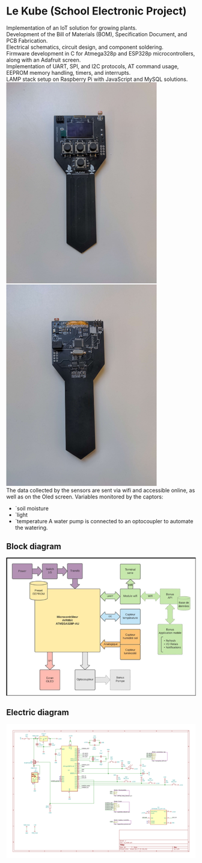# Le Kube (School Electronic Project) 
Implementation of an IoT solution for growing plants.\
Development of the Bill of Materials (BOM), Specification Document, and PCB Fabrication. \
Electrical schematics, circuit design, and component soldering. \
Firmware development in C for Atmega328p and ESP328p microcontrollers, along with an Adafruit screen. \
Implementation of UART, SPI, and I2C protocols, AT command usage, EEPROM memory handling, timers, and interrupts. \
LAMP stack setup on Raspberry Pi with JavaScript and MySQL solutions. \
<img src="docs/kube_face.jpg" alt="drawing" width="400"/>
<img src="docs/kube_dos.jpg" alt="drawing" width="400"/>\
The data collected by the sensors are sent via wifi and accessible online, as well as on the Oled screen.
Variables monitored by the captors:
* `soil moisture
* `light
* `temperature
A water pump is connected to an optocoupler to automate the watering.

## Block diagram
![](docs/block_diagram.png)

## Electric diagram
![](docs/elec_diagram.png)
